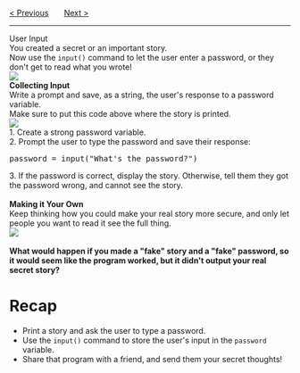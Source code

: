 <a href="/v3/Optional-Challenges/Password-Strength.md">&lt; Previous</a>
&nbsp;&nbsp;&nbsp;&nbsp;&nbsp;
<a href="/v3/Optional-Challenges/Magic-8Ball.md">Next &gt;</a>
<hr>
User Input
<br>
You created a secret or an important story.
<br>
Now use the <code>input()</code> command to let the user enter a password, or they don't get to read what you wrote!
<br>
<img src="https://i.imgur.com/Po0DIGp.jpg">
<br>
<b>Collecting Input</b>
<br>
Write a prompt and save, as a string, the user's response to a password variable.
<br>
Make sure to put this code above where the story is printed.
<br>
<img src="https://i.imgur.com/lLtmbfg.jpg">
<br>
1. Create a strong password variable.
<br>
2. Prompt the user to type the password and save their response:
<pre>password = input("What's the password?")</pre>
3. If the password is correct, display the story. Otherwise, tell them they got the password wrong, and cannot see the story.
<br><br>
<b>Making it Your Own</b>
<br>
Keep thinking how you could make your real story more secure, and only let people you want to read it see the full thing.
<br>
<img src="https://i.imgur.com/SY0zwaO.jpg">
<br><br>
<b>What would happen if you made a "fake" story and a "fake" password, so it would seem like the program worked, but it didn't output your real secret story?</b>
<h1>Recap</h1>
<ul>
  <li>Print a story and ask the user to type a password.</li>
  <li>Use the <code>input()</code> command to store the user's input in the <code>password</code>  variable.</li>
  <li>Share that program with a friend, and send them your secret thoughts!</li>
</ul>
